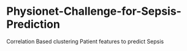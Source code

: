 # Physionet-Challenge-for-Sepsis-Prediction
Correlation Based clustering Patient features to predict Sepsis
